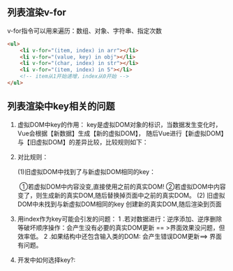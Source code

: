 ## 列表渲染v-for

v-for指令可以用来遍历：数组、对象、字符串、指定次数

```html
<ul>
    <li v-for="(item, index) in arr"></li>
    <li v-for="(value, key) in obj"></li>
    <li v-for="(char, index) in str"></li>
    <li v-for="(item, index) in 5"></li>
    <!-- item从1开始递增，index从0开始 -->
</ul>
```



## 列表渲染中key相关的问题

1. 虚拟DOM中key的作用：
   		key是虚拟DOM对象的标识，当数据发生变化时，Vue会根据【新数据】生成【新的虚拟DOM】，
   随后Vue进行【新虚拟DOM】与【旧虚拟DOM】的差异比较，比较规则如下：

2. 对比规则：

   (1)旧虚拟DOM中找到了与新虚拟DOM相同的key：

   ​    ①若虚拟DOM中内容没变,直接使用之前的真实DOM!
   ​    ②若虚拟DOM中内容变了，则生成新的真实DOM,随后替换掉页面中之前的真实DOM。
   (2) 旧虚拟DOM中未找到与新虚拟DOM相同的key
   ​    创建新的真实DOM,随后渲染到页面

3. 用index作为key可能会引发的问题：
   1 .若对数据进行：逆序添加、逆序删除等破坏顺序操作：会产生没有必要的真实DOM更新 == >界面效果没问题，但效率低。
   2 .如果结构中还包含输入类的DOM: 会产生错误DOM更新==> 界面有问题。

4. 开发中如何选择key?: